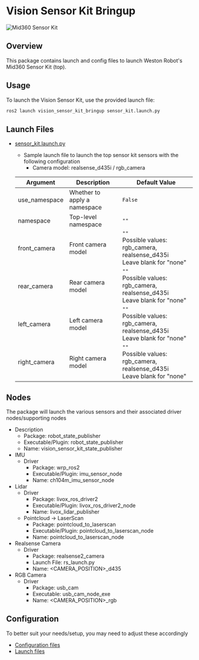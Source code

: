 # Vision Sensor Kit Bringup

![Mid360 Sensor Kit](docs/mid360_sensor_kit.png)

## Overview
This package contains launch and config files to launch Weston Robot's Mid360 Sensor Kit (top).

## Usage
To launch the Vision Sensor Kit, use the provided launch file:
```bash
ros2 launch vision_sensor_kit_bringup sensor_kit.launch.py
```

## Launch Files
* [sensor_kit.launch.py](./launch/sensor_kit.launch.py)
  * Sample launch file to launch the top sensor kit sensors with the following configuration
    * Camera model: realsense_d435i / rgb_camera

  | Argument      | Description                  | Default Value                                                                    |
  | ------------- | ---------------------------- | -------------------------------------------------------------------------------- |
  | use_namespace | Whether to apply a namespace | `False`                                                                          |
  | namespace     | Top-level namespace          | `""`                                                                             |
  | front_camera  | Front camera model           | `""`<br/> Possible values: rgb_camera, realsense_d435i<br/>Leave blank for "none" |
  | rear_camera   | Rear camera model            | `""`<br/> Possible values: rgb_camera, realsense_d435i<br/>Leave blank for "none" |
  | left_camera   | Left camera model            | `""`<br/> Possible values: rgb_camera, realsense_d435i<br/>Leave blank for "none" |
  | right_camera  | Right camera model           | `""`<br/> Possible values: rgb_camera, realsense_d435i<br/>Leave blank for "none" |

## Nodes
The package will launch the various sensors and their associated driver nodes/supporting nodes

* Description
  * Package: robot_state_publisher
  * Executable/Plugin: robot_state_publisher
  * Name: vision_sensor_kit_state_publisher
* IMU
  * Driver
    * Package: wrp_ros2
    * Executable/Plugin: imu_sensor_node
    * Name: ch104m_imu_sensor_node
* Lidar
  * Driver
    * Package: livox_ros_driver2
    * Executable/Plugin: livox_ros_driver2_node
    * Name: livox_lidar_publisher
  * Pointcloud -> LaserScan
    * Package: pointcloud_to_laserscan
    * Executable/Plugin: pointcloud_to_laserscan_node
    * Name: pointcloud_to_laserscan_node
* Realsense Camera
  * Driver
    * Package: realsense2_camera
    * Launch File: rs_launch.py
    * Name: <CAMERA_POSITION>_d435
* RGB Camera
  * Driver
    * Package: usb_cam
    * Executable: usb_cam_node_exe
    * Name: <CAMERA_POSITION>_rgb

## Configuration
To better suit your needs/setup, you may need to adjust these accordingly
* [Configuration files](./config/)
* [Launch files](./launch/)